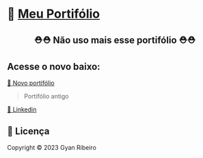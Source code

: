 ﻿# 🚀 [Meu Portifólio](https://gyanribeiro.netlify.app/)

<h2 align="center">⛑️⛑️ Não uso mais esse portifólio ⛑️⛑️</h2>

## Acesse o novo baixo:

[🔗 Novo portifólio](https://gyanribeiro.netlify.app/)

> Portifólio antigo

[🪪 Linkedin](https://www.linkedin.com/in/gyanribeiro/)

## 📝 Licença

Copyright © 2023 Gyan Ribeiro

